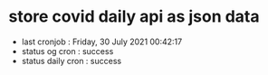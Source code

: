# store covid daily api as json data

- last cronjob : Friday, 30 July 2021 00:42:17
- status og cron : success
- status daily cron : success
      
      